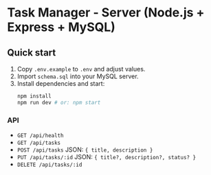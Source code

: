 # Task Manager - Server (Node.js + Express + MySQL)

## Quick start
1) Copy `.env.example` to `.env` and adjust values.
2) Import `schema.sql` into your MySQL server.
3) Install dependencies and start:
   ```bash
   npm install
   npm run dev # or: npm start
   ```

### API
- `GET /api/health`
- `GET /api/tasks`
- `POST /api/tasks` JSON: `{ title, description }`
- `PUT /api/tasks/:id` JSON: `{ title?, description?, status? }`
- `DELETE /api/tasks/:id`
